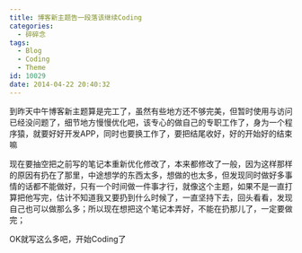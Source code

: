 ```yaml
---
title: 博客新主题告一段落该继续Coding
categories:
  - 碎碎念
tags:
  - Blog
  - Coding
  - Theme
id: 10029
date: 2014-04-22 20:40:32
---
```


到昨天中午博客新主题算是完工了，虽然有些地方还不够完美，但暂时使用与访问已经没问题了，细节地方慢慢优化吧，该专心的做自己的专职工作了，身为一个程序猿，就要好好开发APP，同时也要换工作了，要把结尾收好，好的开始好的结束嘛

现在要抽空把之前写的笔记本重新优化修改了，本来都修改了一般，因为这样那样的原因有扔在了那里，中途想学的东西太多，想做的也太多，但发现同时做好多事情的话都不能做好，只有一个时间做一件事才行，就像这个主题，如果不是一直打算把他写完，估计不知道我又要扔到什么时候了，一直坚持下去，回头看看，发现自己也可以做那么多；所以现在想把这个笔记本弄好，不能在扔那儿了，一定要做完；

OK就写这么多吧，开始Coding了